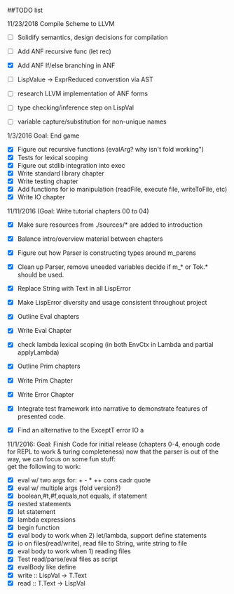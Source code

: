 ##TODO list

11/23/2018 Compile Scheme to LLVM
- [ ] Solidify semantics, design decisions for compilation
- [ ] Add ANF recursive func (let rec) 
- [x] Add ANF If/else branching in ANF
- [ ] LispValue -> ExprReduced converstion via AST
- [ ] research LLVM implementation of ANF forms
- [ ] type checking/inference step on LispVal
- [ ] variable capture/substitution for non-unique names


1/3/2016 Goal: End game
- [x] Figure out recursive functions (evalArg? why isn't fold working")
- [x] Tests for lexical scoping 
- [x] Figure out stdlib integration into exec
- [x] Write standard library chapter
- [x] Write testing chapter 
- [x] Add functions for io manipulation (readFile, execute file, writeToFile,
  etc)
- [x] Write IO chapter

11/11/2016 (Goal: Write tutorial chapters 00 to 04)
- [x] Make sure resources from ./sources/* are added to introduction
- [x] Balance intro/overview material between chapters
- [x] Figure out how Parser is constructing types around m_parens
- [x] Clean up Parser, remove uneeded variables decide if m_* or Tok.* should be used.
- [x] Replace String with Text in all LispError
- [x] Make LispError diversity and usage consistent throughout project
- [x] Outline Eval chapters
- [x] Write Eval Chapter
- [x] check lambda lexical scoping (in both EnvCtx in Lambda and partial applyLambda)
- [x] Outline Prim chapters
- [x] Write Prim Chapter
- [x] Write Error Chapter
- [x] Integrate test framework into narrative to demonstrate features of presented code.
- [x] Find an alternative to the ExceptT error IO a


11/1/2016: Goal: Finish Code for initial release (chapters 0-4, enough code for REPL to work & turing completeness)
now that the parser is out of the way, we can focus on some fun stuff:    
get the following to work:  
- [x] eval w/ two args for: + - * ++ cons cadr quote    
- [x] eval w/ multiple args (fold version?)     
- [x] boolean,#t,#f,equals,not equals, if statement    
- [x] nested statements    
- [x] let statement    
- [x] lambda expressions    
- [x] begin function    
- [x] eval body to work when 2) let/lambda, support define statements    
- [x] io on files(read/write), read file to String, write string to file    
- [x] eval body to work when 1) reading files
- [x] Test read/parse/eval files as script   
- [x] evalBody like define    
- [x] write :: LispVal -> T.Text     
- [x] read  ::            T.Text -> LispVal     
